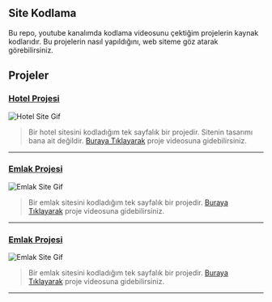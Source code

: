## Site Kodlama

Bu repo, youtube kanalımda kodlama videosunu çektiğim projelerin kaynak kodlarıdır. Bu projelerin nasıl yapıldığını, web siteme göz atarak görebilirsiniz. 


## Projeler

### [Hotel Projesi](hotel_sitesi)

![Hotel Site Gif](gifs/hotel_site.gif)

> Bir hotel sitesini kodladığım tek sayfalık bir projedir. Sitenin tasarımı bana ait değildir.
> [Buraya Tıklayarak](https://youtu.be/DneD5yuJ6v8) proje videosuna gidebilirsiniz.

---
### [Emlak Projesi](emlak_sitesi)

![Emlak Site Gif](gifs/emlak_site.gif)

> Bir emlak sitesini kodladığım tek sayfalık bir projedir.
> [Buraya Tıklayarak](https://youtu.be/qfiy-P94-0A) proje videosuna gidebilirsiniz.

---
### [Emlak Projesi](emlak_sitesi)

![Emlak Site Gif](gifs/emlak_site.gif)

> Bir emlak sitesini kodladığım tek sayfalık bir projedir.
> [Buraya Tıklayarak](https://youtu.be/qfiy-P94-0A) proje videosuna gidebilirsiniz.

---
